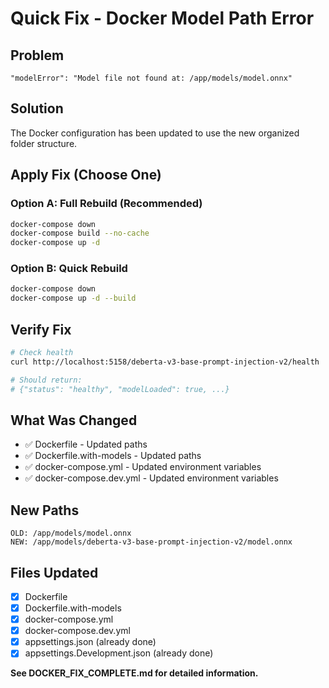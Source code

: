 # Quick Fix - Docker Model Path Error

## Problem
```
"modelError": "Model file not found at: /app/models/model.onnx"
```

## Solution
The Docker configuration has been updated to use the new organized folder structure.

## Apply Fix (Choose One)

### Option A: Full Rebuild (Recommended)
```bash
docker-compose down
docker-compose build --no-cache
docker-compose up -d
```

### Option B: Quick Rebuild
```bash
docker-compose down
docker-compose up -d --build
```

## Verify Fix
```bash
# Check health
curl http://localhost:5158/deberta-v3-base-prompt-injection-v2/health

# Should return:
# {"status": "healthy", "modelLoaded": true, ...}
```

## What Was Changed
- ✅ Dockerfile - Updated paths
- ✅ Dockerfile.with-models - Updated paths  
- ✅ docker-compose.yml - Updated environment variables
- ✅ docker-compose.dev.yml - Updated environment variables

## New Paths
```
OLD: /app/models/model.onnx
NEW: /app/models/deberta-v3-base-prompt-injection-v2/model.onnx
```

## Files Updated
- [x] Dockerfile
- [x] Dockerfile.with-models
- [x] docker-compose.yml
- [x] docker-compose.dev.yml
- [x] appsettings.json (already done)
- [x] appsettings.Development.json (already done)

**See DOCKER_FIX_COMPLETE.md for detailed information.**

